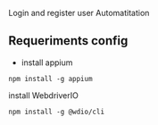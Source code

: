 Login and register user Automatitation

## Requeriments config
* install appium

```shell
npm install -g appium
```
install WebdriverIO

```shell
npm install -g @wdio/cli
```


